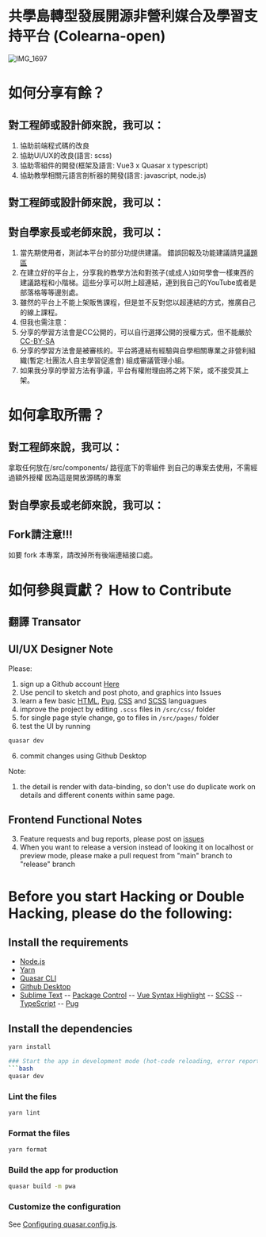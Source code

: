 # 共學島轉型發展開源非營利媒合及學習支持平台 (Colearna-open)
![IMG_1697](https://github.com/bestian/colearna-open/assets/109048/7cf3cb7e-d9e9-4efd-9ec5-f193ea9e9878)


# 如何分享有餘？

## 對工程師或設計師來說，我可以：
  1. 協助前端程式碼的改良
  2. 協助UI/UX的改良(語言: scss)
  3. 協助零組件的開發(框架及語言: Vue3 x Quasar x typescript)
  4. 協助教學相關元語言剖析器的開發(語言: javascript, node.js)


## 對工程師或設計師來說，我可以：


## 對自學家長或老師來說，我可以：

 1. 當先期使用者，測試本平台的部分功提供建議。 錯誤回報及功能建議請見[議題區](https://github.com/bestian/colearna-open/issues)
 2. 在建立好的平台上，分享我的教學方法和對孩子(或成人)如何學會一樣東西的建議路程和小階梯。這些分享可以附上超連結，連到我自己的YouTube或者是部落格等等邊別處。
 3. 雖然的平台上不能上架販售課程，但是並不反對您以超連結的方式，推廣自己的線上課程。
 4. 但我也需注意：
   1. 分享的學習方法會是CC公開的，可以自行選擇公開的授權方式，但不能嚴於[CC-BY-SA](https://creativecommons.org/licenses/by-sa/3.0/tw/)
   2. 分享的學習方法會是被審核的。平台將連結有經驗與自學相關專業之非營利組織(暫定:社團法人自主學習促進會) 組成審議管理小組。
   3. 如果我分享的學習方法有爭議，平台有權附理由將之將下架，或不接受其上架。

# 如何拿取所需？

## 對工程師來說，我可以：
 拿取任何放在/src/components/ 路徑底下的零組件
 到自己的專案去使用，不需經過額外授權
 因為這是開放源碼的專案


## 對自學家長或老師來說，我可以：

## Fork請注意!!!
如要 fork 本專案，請改掉所有後端連結接口處。



# 如何參與貢獻？ How to Contribute



## 翻譯 Transator


## UI/UX Designer Note

Please:

1. sign up a Github account [Here](https://github.com/)
2. Use pencil to sketch and post photo, and graphics into Issues
3. learn a few basic [HTML](https://www.w3schools.com/html/), [Pug](https://pugjs.org/api/getting-started.html), [CSS](https://www.w3schools.com/Css/) and [SCSS](https://sass-lang.com/documentation/syntax) languagues
4. improve the project by editing `.scss` files in `/src/css/` folder
5. for single page style change, go to files in `/src/pages/` folder
6. test the UI by running

```bash
quasar dev
```

6. commit changes using Github Desktop

Note:

1. the detail is render with data-binding, so don't use do duplicate work on details and different conents within same page.

## Frontend Functional Notes

3. Feature requests and bug reports, please post on [issues](https://github.com/bestian/colearna/issues)
4. When you want to release a version instead of looking it on localhost or preview mode, please make a pull request from "main" branch to "release" branch

# Before you start Hacking or Double Hacking, please do the following:

## Install the requirements

- [Node.js](https://nodejs.org/en/download/)
- [Yarn](https://classic.yarnpkg.com/lang/en/docs/install/#mac-stable)
- [Quasar CLI](https://quasar.dev/start/quasar-cli)
- [Github Desktop](https://desktop.github.com/)
- [Sublime Text](https://www.sublimetext.com/download)
  -- [Package Control](https://packagecontrol.io/installation)
  -- [Vue Syntax Highlight](https://packagecontrol.io/packages/Vue%20Syntax%20Highlight)
  -- [SCSS](https://packagecontrol.io/packages/SCSS)
  -- [TypeScript](https://packagecontrol.io/packages/TypeScript)
  -- [Pug](https://packagecontrol.io/packages/Pug)

## Install the dependencies
````bash
yarn install

### Start the app in development mode (hot-code reloading, error reporting, etc.)
```bash
quasar dev
````

### Lint the files
```bash
yarn lint
```

### Format the files
```bash
yarn format
```

### Build the app for production
```bash
quasar build -m pwa
```

### Customize the configuration
See [Configuring quasar.config.js](https://v2.quasar.dev/quasar-cli-webpack/quasar-config-js).

